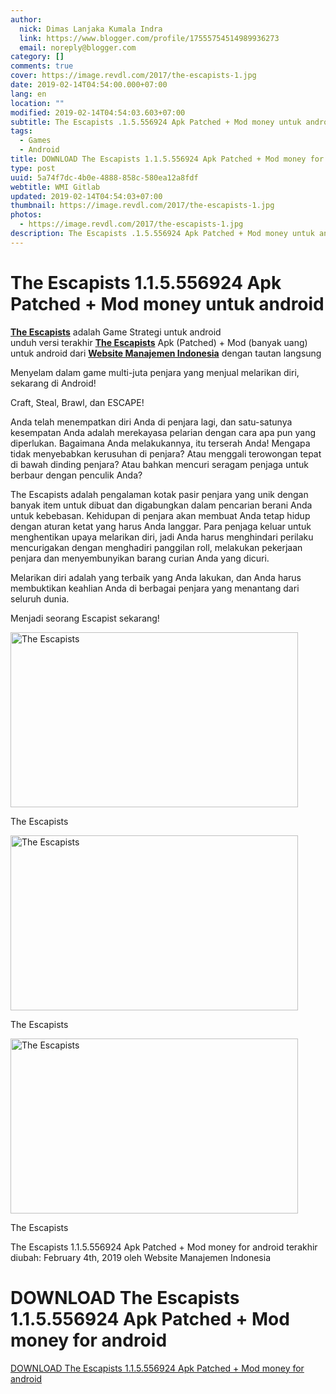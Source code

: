 ```yaml
---
author:
  nick: Dimas Lanjaka Kumala Indra
  link: https://www.blogger.com/profile/17555754514989936273
  email: noreply@blogger.com
category: []
comments: true
cover: https://image.revdl.com/2017/the-escapists-1.jpg
date: 2019-02-14T04:54:00.000+07:00
lang: en
location: ""
modified: 2019-02-14T04:54:03.603+07:00
subtitle: The Escapists .1.5.556924 Apk Patched + Mod money untuk android
tags:
  - Games
  - Android
title: DOWNLOAD The Escapists 1.1.5.556924 Apk Patched + Mod money for android
type: post
uuid: 5a74f7dc-4b0e-4888-858c-580ea12a8fdf
webtitle: WMI Gitlab
updated: 2019-02-14T04:54:03+07:00
thumbnail: https://image.revdl.com/2017/the-escapists-1.jpg
photos:
  - https://image.revdl.com/2017/the-escapists-1.jpg
description: The Escapists .1.5.556924 Apk Patched + Mod money untuk android
---
```


<h1 for="title"> <span class="notranslate"> The Escapists 1.1.5.556924 Apk Patched + Mod money untuk android</span> </h1>  <div>  <div class="post_content entry-content">  <p> <span class="notranslate"> <a href="https://web-manajemen.blogspot.com/" class="notranslate"><strong><span class="notranslate">The Escapists</span></strong></a> adalah Game Strategi untuk android</span> <br><span class="notranslate"> unduh versi terakhir <strong><a href="https://web-manajemen.blogspot.com/" class="notranslate"><span class="notranslate">The Escapists</span></a></strong> Apk (Patched) + Mod (banyak uang) untuk android dari <strong><a href="https://web-manajemen.blogspot.com/" class="notranslate">Website Manajemen Indonesia</a></strong> dengan tautan langsung</span> </p>  <p> <span class="notranslate"> Menyelam dalam game multi-juta penjara yang menjual melarikan diri, sekarang di Android!</span> </p>  <p> <span class="notranslate"> Craft, Steal, Brawl, dan ESCAPE!</span> </p>  <p> <span class="notranslate"> Anda telah menempatkan diri Anda di penjara lagi, dan satu-satunya kesempatan Anda adalah merekayasa pelarian dengan cara apa pun yang diperlukan.</span> <span class="notranslate"> Bagaimana Anda melakukannya, itu terserah Anda!</span> <span class="notranslate"> Mengapa tidak menyebabkan kerusuhan di penjara?</span> <span class="notranslate"> Atau menggali terowongan tepat di bawah dinding penjara?</span> <span class="notranslate"> Atau bahkan mencuri seragam penjaga untuk berbaur dengan penculik Anda?</span> </p>  <p> <span class="notranslate"> The Escapists adalah pengalaman kotak pasir penjara yang unik dengan banyak item untuk dibuat dan digabungkan dalam pencarian berani Anda untuk kebebasan.</span> <span class="notranslate"> Kehidupan di penjara akan membuat Anda tetap hidup dengan aturan ketat yang harus Anda langgar.</span> <span class="notranslate"> Para penjaga keluar untuk menghentikan upaya melarikan diri, jadi Anda harus menghindari perilaku mencurigakan dengan menghadiri panggilan roll, melakukan pekerjaan penjara dan menyembunyikan barang curian Anda yang dicuri.</span> </p>  <p> <span class="notranslate"> Melarikan diri adalah yang terbaik yang Anda lakukan, dan Anda harus membuktikan keahlian Anda di berbagai penjara yang menantang dari seluruh dunia.</span> </p>  <p> <span class="notranslate"> Menjadi seorang Escapist sekarang!</span> </p>  <div class="wp-caption aligncenter"> <a href="https://web-manajemen.blogspot.com/" class="notranslate"><img src="https://image.revdl.com/2017/the-escapists-1.jpg" alt="The Escapists" width="460" height="280"></a> <p class="wp-caption-text"> <span class="notranslate"> The Escapists</span> </p>  </div>  <div class="wp-caption aligncenter"> <a href="https://web-manajemen.blogspot.com/" class="notranslate"><img src="https://image.revdl.com/2017/the-escapists-2.jpg" alt="The Escapists" width="460" height="280"></a> <p class="wp-caption-text"> <span class="notranslate"> The Escapists</span> </p>  </div>  <div class="wp-caption aligncenter"> <a href="https://web-manajemen.blogspot.com/" class="notranslate"><img src="https://image.revdl.com/2017/the-escapists-3.jpg" alt="The Escapists" width="460" height="280"></a> <p class="wp-caption-text"> <span class="notranslate"> The Escapists</span> </p>  </div>  <div class="hatom-extra"> <span class="notranslate"> <span class="notranslate entry-title">The Escapists 1.1.5.556924 Apk Patched + Mod money for android</span> terakhir diubah: <span class="notranslate updated">February 4th, 2019</span> oleh <span class="notranslate author vcard">Website Manajemen Indonesia</span></span> </div>  <div class="clear"></div>  </div>  <h1 for="title" class="notranslate">DOWNLOAD The Escapists 1.1.5.556924 Apk Patched + Mod money for android</h1>  <div class="w3-center w3-container w3-border notranslate"> <a href="https://dimaslanjaka-storage.000webhostapp.com/revdl.php?download&amp;path=/the-escapists-apk-download.html/" target="_blank" class="w3-btn w3-green" rel="noopener noreferer nofollow">DOWNLOAD The Escapists 1.1.5.556924 Apk Patched + Mod money for android</a> </div>  </div>  <script src="https://codepen.io/dimaslanjaka/pen/aQRrbR.js"></script>  <script>document.querySelectorAll("pre,code");
  pretext.forEach(function (el) {
    el.classList.toggle("notranslate", true);
  });</script><script>document.querySelectorAll("pre,code");
  pretext.forEach(function (el) {
    el.classList.toggle("notranslate", true);
  });</script><script>document.querySelectorAll("pre,code");
  pretext.forEach(function (el) {
    el.classList.toggle("notranslate", true);
  });</script>